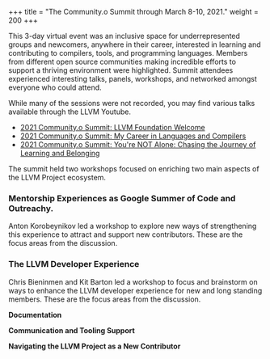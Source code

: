 +++
title = "The Community.o Summit through March 8-10, 2021."
weight = 200
+++

This 3-day virtual event was an inclusive space for underrepresented groups and newcomers, anywhere in their career, interested in learning and contributing to compilers, tools, and programming languages. Members from different open source communities making incredible efforts to support a thriving environment were highlighted. Summit attendees experienced interesting talks, panels, workshops, and networked amongst everyone who could attend.

While many of the sessions were not recorded, you may find various talks available through the LLVM Youtube.  
  * [2021 Community.o Summit: LLVM Foundation Welcome](https://youtu.be/2PsN3ODutZI)
  * [2021 Community.o Summit: My Career in Languages and Compilers](https://youtu.be/z7iUHIO2XoQ)
  * [2021 Community.o Summit: You're NOT Alone: Chasing the Journey of Learning and Belonging](https://youtu.be/JbmR1nEfnh8)



The summit held two workshops focused on enriching two main aspects of the LLVM Project ecosystem. 

### Mentorship Experiences as Google Summer of Code and Outreachy. 
Anton Korobeynikov led a workshop to explore new ways of strengthening this experience to attract and support new contributors. These are the focus areas from the discussion.


### The LLVM Developer Experience 
Chris Bieninmen and Kit Barton led a workshop to focus and brainstorm on ways to enhance the LLVM developer experience for new and long standing members. These are the focus areas from the discussion.

**Documentation**


**Communication and Tooling Support**

**Navigating the LLVM Project as a New Contributor**


